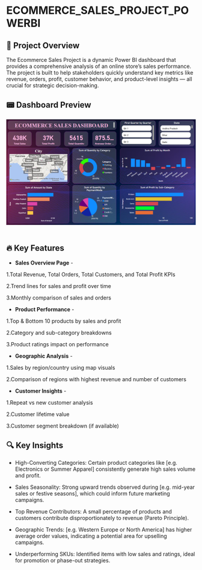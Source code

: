 # ECOMMERCE_SALES_PROJECT_POWERBI

## 📌 Project Overview
The Ecommerce Sales Project is a dynamic Power BI dashboard that provides a comprehensive analysis of an online store’s sales performance. The project is built to help stakeholders quickly understand key metrics like revenue, orders, profit, customer behavior, and product-level insights — all crucial for strategic decision-making.

## 📟 Dashboard Preview

<img src="Dashboard Image.png"/>&nbsp;

## 🔥 Key Features

- **Sales Overview Page** -
  
1.Total Revenue, Total Orders, Total Customers, and Total Profit KPIs

2.Trend lines for sales and profit over time

3.Monthly comparison of sales and orders

- **Product Performance** -

1.Top & Bottom 10 products by sales and profit

2.Category and sub-category breakdowns

3.Product ratings impact on performance

- **Geographic Analysis** -

1.Sales by region/country using map visuals

2.Comparison of regions with highest revenue and number of customers

- **Customer Insights** -

 1.Repeat vs new customer analysis

 2.Customer lifetime value
 
 3.Customer segment breakdown (if available)

 ## 🔍 Key Insights

- High-Converting Categories: Certain product categories like [e.g. Electronics or Summer Apparel] consistently generate high sales volume and profit.

- Sales Seasonality: Strong upward trends observed during [e.g. mid-year sales or festive seasons], which could inform future marketing campaigns.

- Top Revenue Contributors: A small percentage of products and customers contribute disproportionately to revenue (Pareto Principle).

- Geographic Trends: [e.g. Western Europe or North America] has higher average order values, indicating a potential area for upselling campaigns.

- Underperforming SKUs: Identified items with low sales and ratings, ideal for promotion or phase-out strategies.


